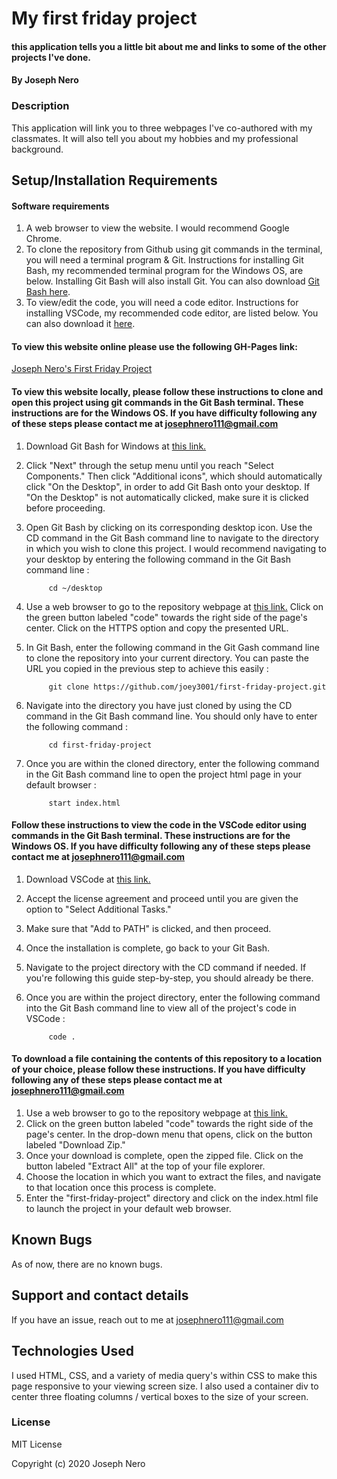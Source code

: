 # My first friday project

#### this application tells you a little bit about me and links to some of the other projects I've done. 

#### By Joseph Nero 

### Description

This application will link you to three webpages I've co-authored with my classmates. It will also tell you about my hobbies and my professional background. 

## Setup/Installation Requirements

#### Software requirements 

1. A web browser to view the website. I would recommend Google Chrome. 
2. To clone the repository from Github using git commands in the terminal, you will need a terminal program & Git. Instructions for installing Git Bash, my recommended terminal program for the Windows OS, are below. Installing Git Bash will also install Git. You can also download [Git Bash here](https://gitforwindows.org/). 
3. To view/edit the code, you will need a code editor. Instructions for installing VSCode, my recommended code editor, are listed below. You can also download it [here](https://code.visualstudio.com/). 

#### To view this website online please use the following GH-Pages link: 

[Joseph Nero's First Friday Project](https://joey3001.github.io/first-friday-project/)

#### To view this website locally, please follow these instructions to clone and open this project using git commands in the Git Bash terminal. These instructions are for the Windows OS. If you have difficulty following any of these steps please contact me at josephnero111@gmail.com 

1. Download Git Bash for Windows at [this link.](https://gitforwindows.org/)
2. Click "Next" through the setup menu until you reach "Select Components." Then click "Additional icons", which should automatically click "On the Desktop", in order to add Git Bash onto your desktop. If "On the Desktop" is not automatically clicked, make sure it is clicked before proceeding. 
3. Open Git Bash by clicking on its corresponding desktop icon. Use the CD command in the Git Bash command line to navigate to the directory in which you wish to clone this project. I would recommend navigating to your desktop by entering the following command in the Git Bash command line : 

            cd ~/desktop 

4. Use a web browser to go to the repository webpage at [this link.](https://github.com/joey3001/first-friday-project) Click on the green button labeled "code" towards the right side of the page's center. Click on the HTTPS option and copy the presented URL. 
5. In Git Bash, enter the following command in the Git Gash command line to clone the repository into your current directory. You can paste the URL you copied in the previous step to achieve this easily : 

            git clone https://github.com/joey3001/first-friday-project.git

6. Navigate into the directory you have just cloned by using the CD command in the Git Bash command line. You should only have to enter the following command : 

            cd first-friday-project 

7. Once you are within the cloned directory, enter the following command in the Git Bash command line to open the project html page in your default browser : 

            start index.html 

#### Follow these instructions to view the code in the VSCode editor using commands in the Git Bash terminal. These instructions are for the Windows OS. If you have difficulty following any of these steps please contact me at josephnero111@gmail.com 

1. Download VSCode at [this link.](https://code.visualstudio.com/)
2. Accept the license agreement and proceed until you are given the option to "Select Additional Tasks."
3. Make sure that "Add to PATH" is clicked, and then proceed. 
4. Once the installation is complete, go back to your Git Bash. 
5. Navigate to the project directory with the CD command if needed. If you're following this guide step-by-step, you should already be there. 
6. Once you are within the project directory, enter the following command into the Git Bash command line to view all of the project's code in VSCode : 

            code . 

#### To download a file containing the contents of this repository to a location of your choice, please follow these instructions. If you have difficulty following any of these steps please contact me at josephnero111@gmail.com 

1. Use a web browser to go to the repository webpage at [this link.](https://github.com/joey3001/first-friday-project)
2. Click on the green button labeled "code" towards the right side of the page's center. In the drop-down menu that opens, click on the button labeled "Download Zip."
3. Once your download is complete, open the zipped file. Click on the button labeled "Extract All" at the top of your file explorer. 
4. Choose the location in which you want to extract the files, and navigate to that location once this process is complete. 
5. Enter the "first-friday-project" directory and click on the index.html file to launch the project in your default web browser. 

## Known Bugs

As of now, there are no known bugs. 

## Support and contact details

If you have an issue, reach out to me at josephnero111@gmail.com

## Technologies Used

I used HTML, CSS, and a variety of media query's within CSS to make this page responsive to your viewing screen size. I also used a container div to center three floating columns / vertical boxes to the size of your screen. 

### License

MIT License

Copyright (c) 2020 Joseph Nero 